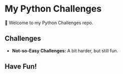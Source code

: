 # My Python Challenges

👋 Welcome to my Python Challenges repo.

## Challenges

- **Not-so-Easy Challenges:** A bit harder, but still fun.

## Have Fun!
